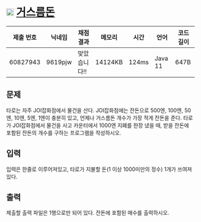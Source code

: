 # <img width="20px"  src="https://d2gd6pc034wcta.cloudfront.net/tier/4.svg" class="solvedac-tier"> [거스름돈](https://www.acmicpc.net/problem/5585) 

| 제출 번호 | 닉네임 | 채점 결과 | 메모리 | 시간 | 언어 | 코드 길이 |
|---|---|---|---|---|---|---|
|60827943|9619pjw|맞았습니다!! |14124KB|124ms|Java 11|647B|

## 문제
<p>타로는 자주 JOI잡화점에서 물건을 산다. JOI잡화점에는 잔돈으로 500엔, 100엔, 50엔, 10엔, 5엔, 1엔이 충분히 있고, 언제나 거스름돈 개수가 가장 적게 잔돈을 준다. 타로가 JOI잡화점에서 물건을 사고 카운터에서 1000엔 지폐를 한장 냈을 때, 받을 잔돈에 포함된 잔돈의 개수를 구하는 프로그램을 작성하시오.</p>

## 입력
<p>입력은 한줄로 이루어져있고, 타로가 지불할 돈(1 이상 1000미만의 정수) 1개가 쓰여져있다.</p>

## 출력
<p>제출할 출력 파일은 1행으로만 되어 있다. 잔돈에 포함된 매수를 출력하시오.</p>

